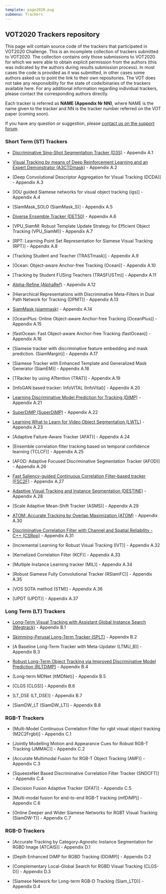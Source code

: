 ```yaml
---
template: page2020.pug
submenu: Trackers
---
```


## VOT2020 Trackers repository

This page will contain source code of the trackers that participated in VOT2020 Challenge.
This is an incomplete collection of trackers submitted to VOT2020.
The collection contains only those submissions to VOT2020 for which we were able to obtain explicit permission from the authors (this was indicated by the authors during results submission process). In most cases the code is provided as it was submitted, in other cases some authors asked us to point the link to their own repositories.
The VOT does not take any responsibility for the state of code/binaries of the trackers available here.
For any additional information regarding individual trackers, please contact the corresponding authors directly.

Each tracker is referred as **NAME (Appendix Nr NN)**, where NAME is the name given to the tracker and NN is the tracker number referred on the VOT paper (coming soon).

If you have any question or suggestion, please <a href="https://groups.google.com/forum/?hl=en#!forum/votchallenge-help"> contact us on the support forum</a>.


### Short Term (ST) Trackers

-   [Discriminative Sing-Shot Segmentation Tracker (D3S)](http://submit.votchallenge.net/data/vot-st2020/D3S-code-2020-04-20T12:34:11.394262.zip) - Appendix A.1

-   [Visual Tracking by means of Deep Reinforcement Learning and an Expert Demonstrator (A3CTDmask)](http://submit.votchallenge.net/data/vot-st2020/A3CTDmask-code-2020-04-30T08:58:23.896859.zip) - Appendix A.2

-   [Deep Convolutional Descriptor Aggregation for Visual Tracking (DCDA)] - Appendix A.3

-   [IOU guided Siamese networks for visual object tracking (igs)] - Appendix A.4

-   [SiamMask_SOLO (SiamMask_S)] - Appendix A.5

-   [Diverse Ensemble Tracker (DET50)](http://submit.votchallenge.net/data/vot-st2020/DET50-code-2020-04-30T11:30:04.984528.zip) - Appendix A.6

-   [VPU_SiamM: Robust Template Update Strategy for Efficient Object Tracking (VPU_SiamM)] - Appendix A.7

-   [RPT: Learning Point Set Representation for Siamese Visual Tracking (RPT)] - Appendix A.8

-   [Tracking Student and Teacher (TRASTmask)] - Appendix A.9

-   [Ocean: Object-aware Anchor-free Tracking (Ocean)] - Appendix A.10

-   [Tracking by Student FUSing Teachers (TRASFUSTm)] - Appendix A.11

-   [Alpha-Refine (AlphaRef)](http://submit.votchallenge.net/data/vot-st2020/AlphaRef-code-2020-05-01T09:01:55.144494.zip) - Appendix A.12

-   [Hierarchical Representations with Discriminative Meta-Filters in Dual Path Network for Tracking (DPMT)] - Appendix A.13

-   [SiamMask (siammask)](http://submit.votchallenge.net/data/vot-st2020/siammask-code-2020-05-03T08:49:46.509960.zip) - Appendix A.14

-   [OceanPlus: Online Object-aware Anchor-free Tracking (OceanPlus)] - Appendix A.15

-   [fastOcean: Fast Object-aware Anchor-free Tracking (fastOcean)] - Appendix A.16

-   [Siamese tracker with discriminative feature embedding and mask prediction. (SiamMargin)] - Appendix A.17

-   [Siamese Tracker with Enhanced Template and Generalized Mask Generator (SiamEM)] - Appendix A.18

-   [TRacker by using ATtention (TRAT)] - Appendix A.19

-   [InfoGAN based tracker: InfoVITAL (InfoVital)] - Appendix A.20

-   [Learning Discriminative Model Prediction for Tracking (DiMP)](http://submit.votchallenge.net/data/vot-st2020/DiMP-code-2020-05-03T15:36:21.815843.zip) - Appendix A.21

-   [SuperDiMP (SuperDiMP)](http://submit.votchallenge.net/data/vot-st2020/SuperDiMP-code-2020-05-03T15:37:00.840510.zip) - Appendix A.22

-   [Learning What to Learn for Video Object Segmentation (LWTL)](http://submit.votchallenge.net/data/vot-st2020/LWTL-code-2020-05-03T15:37:26.935594.zip) - Appendix A.23

-   [Adaptive Failure-Aware Tracker (AFAT)] - Appendix A.24

-   [Ensemble correlation filter tracking based on temporal confidence learning (TCLCF)] - Appendix A.25

-   [AFOD: Adaptive Focused Discriminative Segmentation Tracker (AFOD)] - Appendix A.26

-   [Fast Saliency-guided Continuous Correlation Filter-based tracker (FSC2F)](http://submit.votchallenge.net/data/vot-st2020/FSC2F-code-2020-05-03T22:02:13.521179.zip) - Appendix A.27

-   [Adaptive Visual Tracking and Instance Segmentation (DESTINE)](http://submit.votchallenge.net/data/vot-st2020/DESTINE-code-2020-05-03T22:55:53.471485.zip) - Appendix A.28

-   [Scale Adaptive Mean-Shift Tracker (ASMS)] - Appendix A.29

-   [ATOM: Accurate Tracking by Overlap Maximization (ATOM)](http://data.votchallenge.net/vot2019/trackers/ATOM-code-2019-06-08T11_52_00.012755.zip) - Appendix A.30

-   [Discriminative Correlation Filter with Channel and Spatial Reliability - C++ (CSRpp)](http://data.votchallenge.net/vot2019/trackers/csrtpp-code-2018-06-16T14_49_45.311254.zip) - Appendix A.31

-   [Incremental Learning for Robust Visual Tracking (IVT)] - Appendix A.32

-   [Kernelized Correlation Filter (KCF)] - Appendix A.33

-   [Multiple Instance Learning tracker (MIL)] - Appendix A.34

-   [Robust Siamese Fully Convolutional Tracker (RSiamFC)] - Appendix A.35

-   [VOS SOTA method (STM)] - Appendix A.36

-   [UPDT (UPDT)] - Appendix A.37


### Long Term (LT) Trackers

-   [Long-Term Visual Tracking with Assistant Global Instance Search (Megtrack)](http://submit.votchallenge.net/data/vot-lt2020/Megtrack-code-2020-05-03T21:48:35.876290.zip) - Appendix B.1

-   [Skimming-Perusal Long-Term Tracker (SPLT)](http://submit.votchallenge.net/data/vot-lt2020/SPLT-code-2020-05-03T00:48:57.394762.zip) - Appendix B.2

-   [A Baseline Long-Term Tracker with Meta-Updater (LTMU_B)] - Appendix B.3

-   [Robust Long-Term Object Tracking via Improved Discriminative Model Prediction (RLTDiMP)](http://submit.votchallenge.net/data/vot-lt2020/RLT_DiMP-code-2020-05-03T21:30:17.801990.zip) - Appendix B.4

-   [Long-term MDNet (ltMDNet)] - Appendix B.5

-   [CLGS (CLGS)] - Appendix B.6

-   [LT_DSE (LT_DSE)] - Appendix B.7

-   [SiamDW_LT (SiamDW_LT)] - Appendix B.8


### RGB-T Trackers

-   [Multi-Model Continuous Correlation Filter for rgbt visual object tracking (M2C2Frgbt)] - Appendix C.1

-   [Jointly Modelling Motion and Appearance Cues for Robust RGB-T Tracking (JMMAC)] - Appendix C.2

-   [Accurate Multimodal Fusion for RGB-T Object Tracking (AMF)] - Appendix C.3

-   [SqueezeNet Based Discriminative Correlation Filter Tracker (SNDCFT)] - Appendix C.4

-   [Decision Fusion Adaptive Tracker (DFAT)] - Appendix C.5

-   [Multi-modal fusion for end-to-end RGB-T tracking (mfDiMP)] - Appendix C.6

-   [Online Deeper and Wider Siamese Networks for RGBT Visual Tracking (SiamDW-T)] - Appendix C.7


### RGB-D Trackers

-   [Accurate Tracking by Category-Agnostic Instance Segmentation for RGBD Image (ATCAIS)] - Appendix D.1

-   [Depth Enhanced DiMP for RGBD Tracking (DDiMP)] - Appendix D.2

-   [Complementary Local-Global Search for RGBD Visual Tracking (CLGS-D)] - Appendix D.3

-   [Siamese Network for Long-term RGB-D Tracking (Siam_LTD)] - Appendix D.4

